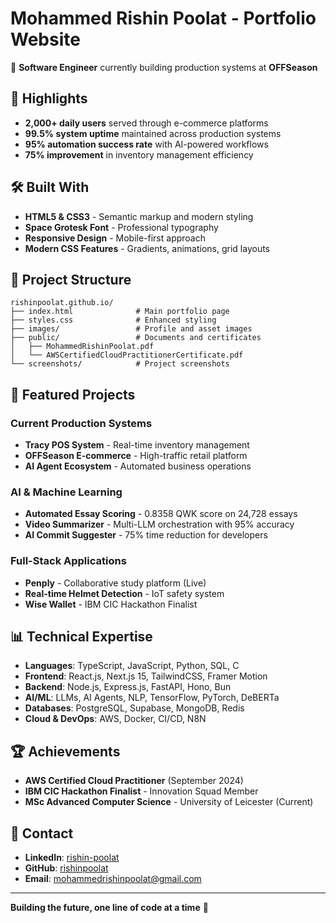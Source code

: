 # Mohammed Rishin Poolat - Portfolio Website

🚀 **Software Engineer** currently building production systems at **OFFSeason**

## 🌟 Highlights

- **2,000+ daily users** served through e-commerce platforms
- **99.5% system uptime** maintained across production systems
- **95% automation success rate** with AI-powered workflows
- **75% improvement** in inventory management efficiency

## 🛠 Built With

- **HTML5 & CSS3** - Semantic markup and modern styling
- **Space Grotesk Font** - Professional typography
- **Responsive Design** - Mobile-first approach
- **Modern CSS Features** - Gradients, animations, grid layouts

## 📂 Project Structure

```
rishinpoolat.github.io/
├── index.html              # Main portfolio page
├── styles.css              # Enhanced styling
├── images/                 # Profile and asset images
├── public/                 # Documents and certificates
│   ├── MohammedRishinPoolat.pdf
│   └── AWSCertifiedCloudPractitionerCertificate.pdf
└── screenshots/            # Project screenshots
```

## 🚀 Featured Projects

### Current Production Systems
- **Tracy POS System** - Real-time inventory management
- **OFFSeason E-commerce** - High-traffic retail platform
- **AI Agent Ecosystem** - Automated business operations

### AI & Machine Learning
- **Automated Essay Scoring** - 0.8358 QWK score on 24,728 essays
- **Video Summarizer** - Multi-LLM orchestration with 95% accuracy
- **AI Commit Suggester** - 75% time reduction for developers

### Full-Stack Applications
- **Penply** - Collaborative study platform (Live)
- **Real-time Helmet Detection** - IoT safety system
- **Wise Wallet** - IBM CIC Hackathon Finalist

## 📊 Technical Expertise

- **Languages**: TypeScript, JavaScript, Python, SQL, C
- **Frontend**: React.js, Next.js 15, TailwindCSS, Framer Motion
- **Backend**: Node.js, Express.js, FastAPI, Hono, Bun
- **AI/ML**: LLMs, AI Agents, NLP, TensorFlow, PyTorch, DeBERTa
- **Databases**: PostgreSQL, Supabase, MongoDB, Redis
- **Cloud & DevOps**: AWS, Docker, CI/CD, N8N

## 🏆 Achievements

- **AWS Certified Cloud Practitioner** (September 2024)
- **IBM CIC Hackathon Finalist** - Innovation Squad Member
- **MSc Advanced Computer Science** - University of Leicester (Current)

## 📱 Contact

- **LinkedIn**: [rishin-poolat](https://www.linkedin.com/in/rishin-poolat/)
- **GitHub**: [rishinpoolat](https://github.com/rishinpoolat)
- **Email**: mohammedrishinpoolat@gmail.com

---

**Building the future, one line of code at a time** 🚀